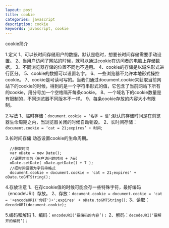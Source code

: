 ```yaml
---
layout: post
title: cookie
categories: javascript
description: cookie
keywords: javascript, cookie
---
```


cookie简介




1.定义
1、可以长时间存储用户的数据，默认是临时，想要长时间存储需要手动设置。
2、当用户访问了网站的时候，就可以通过cookie在访问者的电脑上存储数据。
3、不同浏览器存储的位置不同也不通用。
4、cookie的存储是以域名形式进行区分。
5、cookie的数据可以设置名字。
6、一些浏览器不允许本地形式操控cookie。
7、cookie是可读可写的。当我们通过document.cookie来获取当前网站下的cookie的时候，得到的是一个字符串形式的值，它包含了当前网站下所有的cookie，用分号加一个空格隔开每条cookie。
8、一个域名下的cookie数量是有限制的，不同浏览器不同版本不一样。
9、每条cookie存放的内容大小有限制。

2.写法
1、临时存储：`document.cookie = ‘名字 = 值’`;默认的存储时间是在浏览器生命周期之内，当浏览器关闭的时候自动销毁。
2、长时间存储：`document.cookie = ‘cat = 21;expires’ + 时间`;

3.长时间存储
动态设置cookie的生命周期。
```
  //获取时间
  var oDate = new Date();
  //设置时间为（用户访问的时间 + 7天）
  oDate.setDate( oDate.getDate() + 7 );
  //把时间设置为字符串格式
  document.cookie = document.cookie = 'cat = 21;expires' + oDate.toGMTString();
```

4.存放注意
1、在存cookie值的时候可能会存一些特殊字符，最好编码（encodeURI）存放。
2、存放：`document.cookie = document.cookie = 'cat = '+encodeURI('你好')+';expires' + oDate.toGMTString();`
3、读取：`decodeURI(document.cookie);`

5.编码和解码
1、编码：`encodeURI(‘要编码的内容’)；`
2、解码：`decodeURI(‘要解开的编码’)；`

